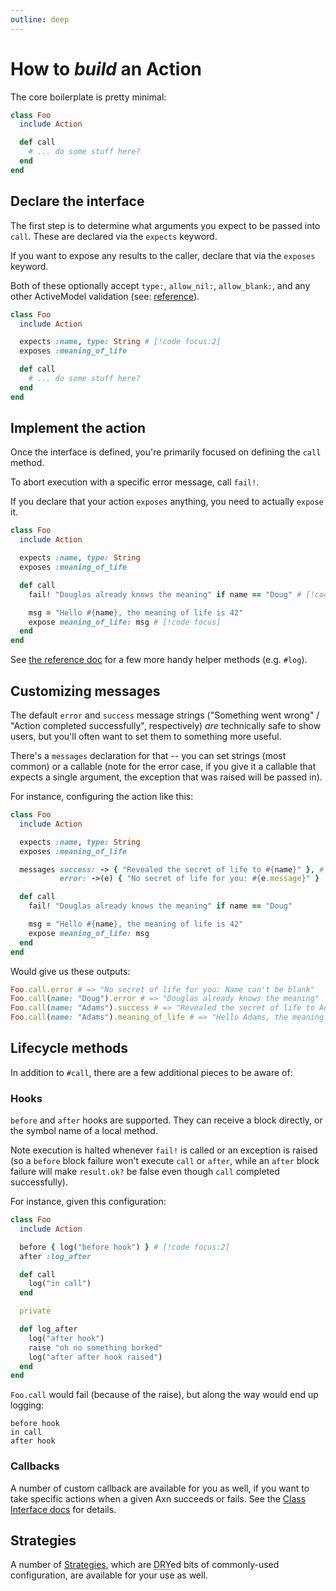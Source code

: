 ```yaml
---
outline: deep
---
```


# How to _build_ an Action

The core boilerplate is pretty minimal:

```ruby
class Foo
  include Action

  def call
    # ... do some stuff here?
  end
end
```

## Declare the interface

The first step is to determine what arguments you expect to be passed into `call`.  These are declared via the `expects` keyword.

If you want to expose any results to the caller, declare that via the `exposes` keyword.

Both of these optionally accept `type:`, `allow_nil:`, `allow_blank:`, and any other ActiveModel validation (see: [reference](/reference/class)).


```ruby
class Foo
  include Action

  expects :name, type: String # [!code focus:2]
  exposes :meaning_of_life

  def call
    # ... do some stuff here?
  end
end
```

## Implement the action

Once the interface is defined, you're primarily focused on defining the `call` method.

To abort execution with a specific error message, call `fail!`.

If you declare that your action `exposes` anything, you need to actually `expose` it.

```ruby
class Foo
  include Action

  expects :name, type: String
  exposes :meaning_of_life

  def call
    fail! "Douglas already knows the meaning" if name == "Doug" # [!code focus]

    msg = "Hello #{name}, the meaning of life is 42"
    expose meaning_of_life: msg # [!code focus]
  end
end
```

See [the reference doc](/reference/instance) for a few more handy helper methods (e.g. `#log`).

## Customizing messages

The default `error` and `success` message strings ("Something went wrong" / "Action completed successfully", respectively) _are_ technically safe to show users, but you'll often want to set them to something more useful.

There's a `messages` declaration for that -- you can set strings (most common) or a callable (note for the error case, if you give it a callable that expects a single argument, the exception that was raised will be passed in).

For instance, configuring the action like this:

```ruby
class Foo
  include Action

  expects :name, type: String
  exposes :meaning_of_life

  messages success: -> { "Revealed the secret of life to #{name}" }, # [!code focus:2]
           error: ->(e) { "No secret of life for you: #{e.message}" }

  def call
    fail! "Douglas already knows the meaning" if name == "Doug"

    msg = "Hello #{name}, the meaning of life is 42"
    expose meaning_of_life: msg
  end
end
```

Would give us these outputs:

```ruby
Foo.call.error # => "No secret of life for you: Name can't be blank"
Foo.call(name: "Doug").error # => "Douglas already knows the meaning"
Foo.call(name: "Adams").success # => "Revealed the secret of life to Adams"
Foo.call(name: "Adams").meaning_of_life # => "Hello Adams, the meaning of life is 42"
```

## Lifecycle methods

In addition to `#call`, there are a few additional pieces to be aware of:

<!-- ### `#rollback`
*** TODO: rollback actually only applies to rolling back *completed* steps of a multi-step Axn chain.  Do not document for now -- need to decide if adding a trigger-when-axn-itself-fails rollback path. ***

::: danger ALPHA
* ⚠️ `#rollback` is _expected_ to be added shortly, but is not yet functional!
:::

If you define a `#rollback` method, it'll be called (_before_ returning an `Action::Result` to the caller) whenever your action fails. -->

### Hooks

`before` and `after` hooks are supported. They can receive a block directly, or the symbol name of a local method.

Note execution is halted whenever `fail!` is called or an exception is raised (so a `before` block failure won't execute `call` or `after`, while an `after` block failure will make `result.ok?` be false even though `call` completed successfully).

For instance, given this configuration:

```ruby
class Foo
  include Action

  before { log("before hook") } # [!code focus:2]
  after :log_after

  def call
    log("in call")
  end

  private

  def log_after
    log("after hook")
    raise "oh no something borked"
    log("after after hook raised")
  end
end
```

`Foo.call` would fail (because of the raise), but along the way would end up logging:

```text
before hook
in call
after hook
```

### Callbacks

A number of custom callback are available for you as well, if you want to take specific actions when a given Axn succeeds or fails. See the [Class Interface docs](/reference/class#callbacks) for details.

## Strategies
A number of [Strategies](/strategies/index), which are <abbr title="Don't Repeat Yourself">DRY</abbr>ed bits of commonly-used configuration, are available for your use as well.
